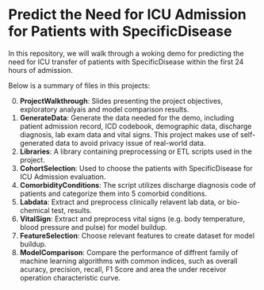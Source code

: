 # Predict the Need for ICU Admission for Patients with SpecificDisease

In this repository, we will walk through a woking demo for predicting the need for ICU transfer of patients with SpecificDisease within the first 24 hours of admission.

Below is a summary of files in this projects:

0. __**ProjectWalkthrough**__: Slides presenting the project objectives, exploratory analyais and model comparison results.
1. __**GenerateData**__: Generate the data needed for the demo, including patient admission record, ICD codebook, demographic data, discharge diagnosis, lab exam data and vital signs.                          This project makes use of self-generated data to avoid privacy issue of real-world data.
2. __**Libraries**__: A library containing preprocessing or ETL scripts used in the project.
3. __**CohortSelection**__: Used to choose the patients with SpecificDisease for ICU Admission evaluation.
4. __**ComorbidityConditions**__: The script utilizes discharge diagnosis code of patients and categorize them into 5 comorbid conditions.
5. __**Labdata**__: Extract and preprocess clinically relavent lab data, or bio-chemical test, results.
6. __**VitalSign**__: Extract and preprocess vital signs (e.g. body temperature, blood pressure and pulse) for model buildup.
7. __**FeatureSelection**__: Choose relevant features to create dataset for model buildup.
8. __**ModelComparison**__: Compare the performance of diffrent family of machine learning algorithms with common indices, such as overall acuracy, precision, recall, F1 Score and area the under receivor operation characteristic curve.
